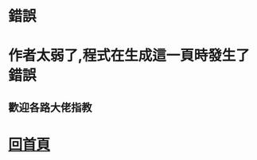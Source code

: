 
# 錯誤

# 作者太弱了,程式在生成這一頁時發生了錯誤

## 歡迎各路大佬指教

# [回首頁](https://henryleecode23.github.io/solve_record/)
